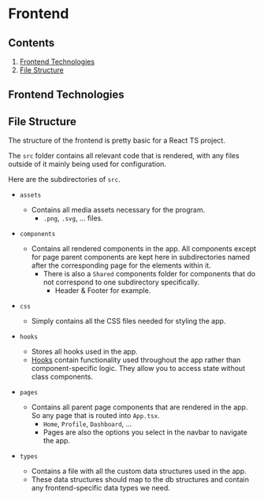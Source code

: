 # Frontend

## Contents
1. [Frontend Technologies](#frontend-technologies)
2. [File Structure](#file-structure)

## Frontend Technologies

## File Structure

The structure of the frontend is pretty basic for a React TS project.

The `src` folder contains all relevant code that is rendered, with any files outside of it mainly being used for configuration.

Here are the subdirectories of `src`.

- `assets`
    - Contains all media assets necessary for the program.
        - `.png`, `.svg`, ... files.

- `components`
    - Contains all rendered components in the app. All components except for page parent components are kept here in subdirectories named after the corresponding page for the elements within it.
        - There is also a `Shared` components folder for components that do not correspond to one subdirectory specifically.
            - Header & Footer for example.

- `css`
    - Simply contains all the CSS files needed for styling the app.

- `hooks`
    - Stores all hooks used in the app.
    - [Hooks](https://www.w3schools.com/react/react_hooks.asp#:~:text=Hooks%20were%20added%20to%20React,to%20remove%20classes%20from%20React.) contain functionality used throughout the app rather than component-specific logic. They allow you to access state without class components.
- `pages`
    - Contains all parent page components that are rendered in the app. So any page that is routed into `App.tsx`.
        - `Home`, `Profile`, `Dashboard`, ...
        - Pages are also the options you select in the navbar to navigate the app.

- `types`
    - Contains a file with all the custom data structures used in the app.
    - These data structures should map to the db structures and contain any frontend-specific data types we need.